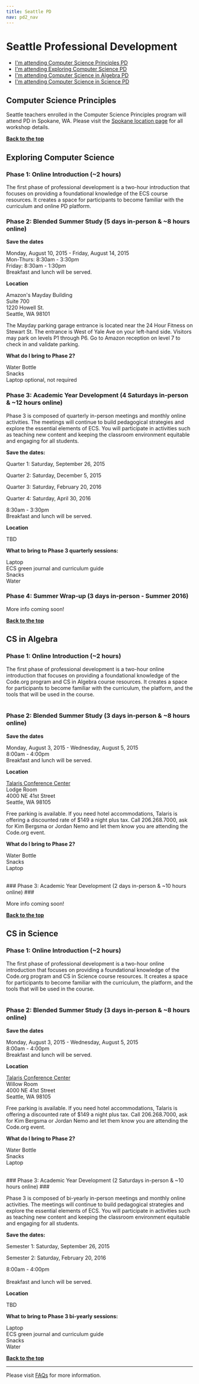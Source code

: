 ```yaml
---
title: Seattle PD
nav: pd2_nav
---
```

<a id="top"></a>

# Seattle Professional Development

- [I'm attending Computer Science Principles PD](#csp)
- [I'm attending Exploring Computer Science PD](#ecs)
- [I'm attending Computer Science in Algebra PD](#algebra)
- [I'm attending Computer Science in Science PD](#science)

<a id="csp"></a>
## Computer Science Principles

Seattle teachers enrolled in the Computer Science Principles program will attend PD in Spokane, WA. Please visit the [Spokane location page](/educate/pd/15-16/spokane) for all  workshop details. 

[**Back to the top**](#top)

<a id="ecs"></a>

## Exploring Computer Science

### Phase 1: Online Introduction (~2 hours) ###

The first phase of professional development is a two-hour introduction that focuses on providing a foundational knowledge of the ECS course resources. It creates a space for participants to become familiar with the curriculum and online PD platform.
</br>

### Phase 2: Blended Summer Study (5 days in-person & ~8 hours online) ###

**Save the dates**

Monday, August 10, 2015 - Friday, August 14, 2015
<br/>
Mon-Thurs: 8:30am - 3:30pm
<br />
Friday: 8:30am - 1:30pm
<br/>
Breakfast and lunch will be served. 

**Location**

Amazon's Mayday Building 
<br />
Suite 700
<br />
1220 Howell St.
<br />
Seattle, WA 98101

The Mayday parking garage entrance is located near the 24 Hour Fitness on Stewart St. The entrance is West of Yale Ave on your left-hand side. Visitors may park on levels P1 through P6. Go to Amazon reception on level 7 to check in and validate parking. 

**What do I bring to Phase 2?**

Water Bottle
<br />
Snacks
<br />
Laptop optional, not required

### Phase 3: Academic Year Development (4 Saturdays in-person & ~12 hours online) ###

Phase 3 is composed of quarterly in-person meetings and monthly online activities. The meetings will continue to build pedagogical strategies and explore the essential elements of ECS. You will participate in activities such as teaching new content and keeping the classroom environment equitable and engaging for all students.


**Save the dates:**

Quarter 1: Saturday, September 26, 2015

Quarter 2: Saturday, December 5, 2015

Quarter 3: Saturday, February 20, 2016

Quarter 4: Saturday, April 30, 2016

8:30am - 3:30pm
<br/>
Breakfast and lunch will be served.

**Location**

TBD

**What to bring to Phase 3 quarterly sessions:**

Laptop
<br/>
ECS green journal and curriculum guide
<br/>
Snacks
<br/>
Water

### Phase 4: Summer Wrap-up (3 days in-person - Summer 2016) ###

More info coming soon!


[**Back to the top**](#top)


<a id="algebra"></a>

## CS in Algebra

### Phase 1: Online Introduction (~2 hours) ###

The first phase of professional development is a two-hour online introduction that focuses on providing a foundational knowledge of the Code.org program and CS in Algebra course resources. It creates a space for participants to become familiar with the curriculum, the platform, and the tools that will be used in the course.
</br>
</br>
### Phase 2: Blended Summer Study (3 days in-person & ~8 hours online) ###

**Save the dates**

Monday, August 3, 2015 - Wednesday, August 5, 2015
<br/>
8:00am - 4:00pm
<br />
Breakfast and lunch will be served. 

**Location**

[Talaris Conference Center](http://www.talarisconferencecenter.com/)
<br />
Lodge Room
<br />
4000 NE 41st Street
<br />
Seattle, WA 98105
<br />

Free parking is available. If you need hotel accommodations, Talaris is offering a discounted rate of $149 a night plus tax. Call 206.268.7000, ask for Kim Bergsma or Jordan Nemo and let them know you are attending the Code.org event.


**What do I bring to Phase 2?**

Water Bottle
<br />
Snacks
<br />
Laptop

</br>
### Phase 3: Academic Year Development (2 days in-person & ~10 hours online) ###

More info coming soon!

[**Back to the top**](#top)

<a id="science"></a>

## CS in Science

### Phase 1: Online Introduction (~2 hours) ###

The first phase of professional development is a two-hour online introduction that focuses on providing a foundational knowledge of the Code.org program and CS in Science course resources. It creates a space for participants to become familiar with the curriculum, the platform, and the tools that will be used in the course.
</br>
</br>
### Phase 2: Blended Summer Study (3 days in-person & ~8 hours online) ###

**Save the dates**

Monday, August 3, 2015 - Wednesday, August 5, 2015
<br/>
8:00am - 4:00pm
<br />
Breakfast and lunch will be served. 

**Location**

[Talaris Conference Center](http://www.talarisconferencecenter.com/)
<br />
Willow Room
<br />
4000 NE 41st Street
<br />
Seattle, WA 98105
<br />

Free parking is available. If you need hotel accommodations, Talaris is offering a discounted rate of $149 a night plus tax. Call 206.268.7000, ask for Kim Bergsma or Jordan Nemo and let them know you are attending the Code.org event.

**What do I bring to Phase 2?**

Water Bottle
<br />
Snacks
<br />
Laptop

</br>
### Phase 3: Academic Year Development (2 Saturdays in-person & ~10 hours online) ###

Phase 3 is composed of bi-yearly in-person meetings and monthly online activities. The meetings will continue to build pedagogical strategies and explore the essential elements of ECS. You will participate in activities such as teaching new content and keeping the classroom environment equitable and engaging for all students.


**Save the dates:**

Semester 1: Saturday, September 26, 2015 

Semester 2: Saturday, February 20, 2016 

8:00am - 4:00pm
</br>
<br/>
Breakfast and lunch will be served. 

**Location**

TBD

**What to bring to Phase 3 bi-yearly sessions:**

Laptop
<br/>
ECS green journal and curriculum guide
<br/>
Snacks
<br/>
Water


[**Back to the top**](#top)

----------
Please visit [FAQs](/educate/pd/15-16/faq) for more information.

<br />
<br />